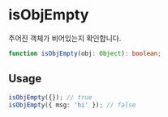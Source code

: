 # isObjEmpty

주어진 객체가 비어있는지 확인합니다.

```ts
function isObjEmpty(obj: Object): boolean;
```

## Usage

```ts
isObjEmpty({}); // true
isObjEmpty({ msg: 'hi' }); // false
```
